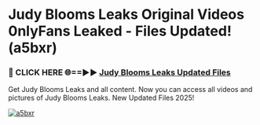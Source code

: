 # Judy Blooms Leaks Original Videos 0nlyFans Leaked - Files Updated! (a5bxr)

<h3>🔴 CLICK HERE 🌐==►► <a href="https://tinyurl.com/ms9xzufz" rel="nofollow">Judy Blooms Leaks Updated Files</a></h3>

Get Judy Blooms Leaks and all content. Now you can access all videos and pictures of Judy Blooms Leaks. New Updated Files 2025!

[![a5bxr](https://i.imgur.com/PQ7UWWw.gif)](https://tinyurl.com/ms9xzufz)
